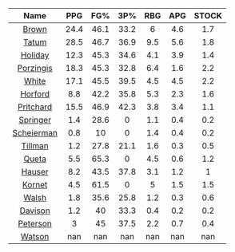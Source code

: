 |                                     Name                                     |  PPG  |  FG%  |  3P%  |  RBG  |  APG  |  STOCK  |
|:----------------------------------------------------------------------------:|:-----:|:-----:|:-----:|:-----:|:-----:|:-------:|
|      [Brown](https://www.espn.com/nba/player/_/id/3917376/jaylen-brown)      | 24.4  | 46.1  | 33.2  |   6   |  4.6  |   1.7   |
|      [Tatum](https://www.espn.com/nba/player/_/id/4065648/jayson-tatum)      | 28.5  | 46.7  | 36.9  |  9.5  |  5.6  |   1.8   |
|      [Holiday](https://www.espn.com/nba/player/_/id/3995/jrue-holiday)       | 12.3  | 45.3  | 34.6  |  4.1  |  3.9  |   1.4   |
| [Porzingis](https://www.espn.com/nba/player/_/id/3102531/kristaps-porzingis) | 18.3  | 45.3  | 32.8  |  6.4  |  1.6  |   2.2   |
|     [White](https://www.espn.com/nba/player/_/id/3078576/derrick-white)      | 17.1  | 45.5  | 39.5  |  4.5  |  4.5  |   2.2   |
|       [Horford](https://www.espn.com/nba/player/_/id/3213/al-horford)        |  8.8  | 42.2  | 35.8  |  5.3  |  2.3  |   1.6   |
|  [Pritchard](https://www.espn.com/nba/player/_/id/4066354/payton-pritchard)  | 15.5  | 46.9  | 42.3  |  3.8  |  3.4  |   1.1   |
|   [Springer](https://www.espn.com/nba/player/_/id/4432164/jaden-springer)    |  1.4  | 28.6  |   0   |  1.1  |  0.4  |   0.2   |
| [Scheierman](https://www.espn.com/nba/player/_/id/4593841/baylor-scheierman) |  0.8  |  10   |   0   |  1.4  |  0.4  |   0.2   |
|    [Tillman](https://www.espn.com/nba/player/_/id/4277964/xavier-tillman)    |  1.2  | 27.8  | 21.1  |  1.6  |  0.3  |   0.5   |
|     [Queta](https://www.espn.com/nba/player/_/id/4397424/neemias-queta)      |  5.5  | 65.3  |   0   |  4.5  |  0.6  |   1.2   |
|      [Hauser](https://www.espn.com/nba/player/_/id/4065804/sam-hauser)       |  8.2  | 43.5  | 37.8  |  3.1  |  1.2  |    1    |
|      [Kornet](https://www.espn.com/nba/player/_/id/3064560/luke-kornet)      |  4.5  | 61.5  |   0   |   5   |  1.5  |   1.5   |
|      [Walsh](https://www.espn.com/nba/player/_/id/4683689/jordan-walsh)      |  1.8  | 35.6  | 25.8  |  1.2  |  0.3  |   0.6   |
|      [Davison](https://www.espn.com/nba/player/_/id/4576085/jd-davison)      |  1.2  |  40   | 33.3  |  0.4  |  0.2  |   0.2   |
|    [Peterson](https://www.espn.com/nba/player/_/id/4397689/drew-peterson)    |   3   |  45   | 37.5  |  2.2  |  0.7  |   0.4   |
|     [Watson](https://www.espn.com/nba/player/_/id/4431705/anton-watson)      |  nan  |  nan  |  nan  |  nan  |  nan  |   nan   |